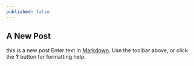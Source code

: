 ```yaml
---
published: false
---
```


## A New Post
this is a new post
Enter text in [Markdown](http://daringfireball.net/projects/markdown/). Use the toolbar above, or click the **?** button for formatting help.
